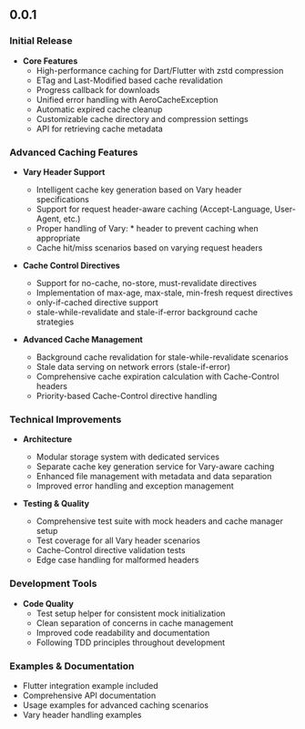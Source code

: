 ## 0.0.1

### Initial Release

- **Core Features**
  - High-performance caching for Dart/Flutter with zstd compression
  - ETag and Last-Modified based cache revalidation
  - Progress callback for downloads
  - Unified error handling with AeroCacheException
  - Automatic expired cache cleanup
  - Customizable cache directory and compression settings
  - API for retrieving cache metadata

### Advanced Caching Features

- **Vary Header Support**
  - Intelligent cache key generation based on Vary header specifications
  - Support for request header-aware caching (Accept-Language, User-Agent, etc.)
  - Proper handling of Vary: * header to prevent caching when appropriate
  - Cache hit/miss scenarios based on varying request headers

- **Cache Control Directives**
  - Support for no-cache, no-store, must-revalidate directives
  - Implementation of max-age, max-stale, min-fresh request directives
  - only-if-cached directive support
  - stale-while-revalidate and stale-if-error background cache strategies

- **Advanced Cache Management**
  - Background cache revalidation for stale-while-revalidate scenarios
  - Stale data serving on network errors (stale-if-error)
  - Comprehensive cache expiration calculation with Cache-Control headers
  - Priority-based Cache-Control directive handling

### Technical Improvements

- **Architecture**
  - Modular storage system with dedicated services
  - Separate cache key generation service for Vary-aware caching
  - Enhanced file management with metadata and data separation
  - Improved error handling and exception management

- **Testing & Quality**
  - Comprehensive test suite with mock headers and cache manager setup
  - Test coverage for all Vary header scenarios
  - Cache-Control directive validation tests
  - Edge case handling for malformed headers

### Development Tools

- **Code Quality**
  - Test setup helper for consistent mock initialization
  - Clean separation of concerns in cache management
  - Improved code readability and documentation
  - Following TDD principles throughout development

### Examples & Documentation

- Flutter integration example included
- Comprehensive API documentation
- Usage examples for advanced caching scenarios
- Vary header handling examples
